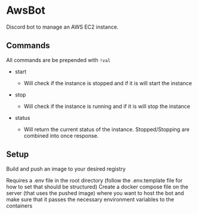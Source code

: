 # AwsBot

Discord bot to manage an AWS EC2 instance.

## Commands

All commands are be prepended with `!val`

- start
  -  Will check if the instance is stopped and if it is will start the instance

- stop
  - Will check if the instance is running and if it is will stop the instance

- status
  - Will return the current status of the instance. Stopped/Stopping are combined into once response. 

## Setup

Build and push an image to your desired registry

Requires a .env file in the root directory (follow the .env.template file for how to set that should be structured)
Create a docker compose file on the server (that uses the pushed image) where you want to host the bot and make sure that it passes the necessary environment variables to the containers
